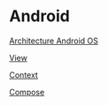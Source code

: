 # Android

[Architecture Android OS](android/architecture_android_os.md)

[View](android/view.md)

[Context](android/context.md)

[Compose](android/compose.md)